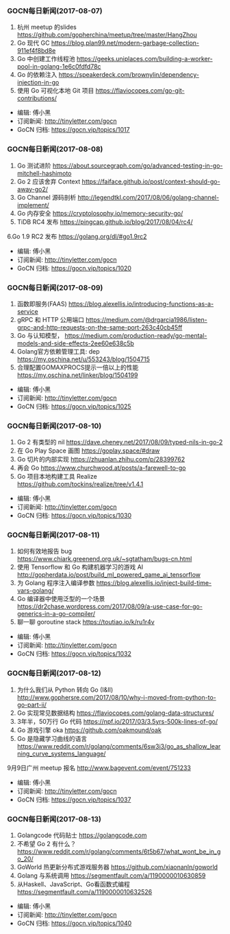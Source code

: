 ### GOCN每日新闻(2017-08-07)

1. 杭州 meetup 的slides https://github.com/gopherchina/meetup/tree/master/HangZhou
2. Go 现代 GC https://blog.plan99.net/modern-garbage-collection-911ef4f8bd8e
3. Go 中创建工作线程池 https://geeks.uniplaces.com/building-a-worker-pool-in-golang-1e6c0fdfd78c
4. Go 的依赖注入 https://speakerdeck.com/brownylin/dependency-injection-in-go
5. 使用 Go 可视化本地 Git 项目 https://flaviocopes.com/go-git-contributions/

* 编辑: 傅小黑
* 订阅新闻: http://tinyletter.com/gocn
* GoCN 归档: https://gocn.vip/topics/1017

### GOCN每日新闻(2017-08-08)

1. Go 测试进阶 https://about.sourcegraph.com/go/advanced-testing-in-go-mitchell-hashimoto
2. Go 2 应该舍弃 Context https://faiface.github.io/post/context-should-go-away-go2/
3. Go Channel 源码剖析 http://legendtkl.com/2017/08/06/golang-channel-implement/
4. Go 内存安全 https://cryptolosophy.io/memory-security-go/
5. TiDB RC4 发布 https://pingcap.github.io/blog/2017/08/04/rc4/

6.Go 1.9 RC2 发布 https://golang.org/dl/#go1.9rc2

* 编辑: 傅小黑
* 订阅新闻: http://tinyletter.com/gocn
* GoCN 归档: https://gocn.vip/topics/1020

### GOCN每日新闻(2017-08-09)

1. 函数即服务(FAAS) https://blog.alexellis.io/introducing-functions-as-a-service
2. gRPC 和 HTTP 公用端口 https://medium.com/@drgarcia1986/listen-grpc-and-http-requests-on-the-same-port-263c40cb45ff
3. Go 与认知模型， https://medium.com/production-ready/go-mental-models-and-side-effects-2ee60e638c5b
4. Golang官方依赖管理工具: dep https://my.oschina.net/u/553243/blog/1504715
5. 合理配置GOMAXPROCS提示一倍以上的性能 https://my.oschina.net/linker/blog/1504199

* 编辑: 傅小黑
* 订阅新闻: http://tinyletter.com/gocn
* GoCN 归档: https://gocn.vip/topics/1025

### GOCN每日新闻(2017-08-10)

1. Go 2 有类型的 nil https://dave.cheney.net/2017/08/09/typed-nils-in-go-2
2. 在 Go Play Space 画图 https://goplay.space/#draw
3. Go 切片的内部实现 https://zhuanlan.zhihu.com/p/28399762
4. 再会 Go https://www.churchwood.at/posts/a-farewell-to-go
5. Go 项目本地构建工具 Realize https://github.com/tockins/realize/tree/v1.4.1

* 编辑: 傅小黑
* 订阅新闻: http://tinyletter.com/gocn
* GoCN 归档: https://gocn.vip/topics/1030

### GOCN每日新闻(2017-08-11)

1. 如何有效地报告 bug https://www.chiark.greenend.org.uk/~sgtatham/bugs-cn.html
2. 使用 Tensorflow 和 Go 构建机器学习的游戏 AI http://gopherdata.io/post/build_ml_powered_game_ai_tensorflow
3. 为 Golang 程序注入编译参数 https://blog.alexellis.io/inject-build-time-vars-golang/
4. Go 编译器中使用泛型的一个场景 https://dr2chase.wordpress.com/2017/08/09/a-use-case-for-go-generics-in-a-go-compiler/
5. 聊一聊 goroutine stack https://toutiao.io/k/ru1r4v

* 编辑: 傅小黑
* 订阅新闻: http://tinyletter.com/gocn
* GoCN 归档: https://gocn.vip/topics/1032

### GOCN每日新闻(2017-08-12)

1. 为什么我们从 Python 转向 Go (I&II) http://www.gophersre.com/2017/08/10/why-i-moved-from-python-to-go-part-ii/
2. Go 实现常见数据结构 https://flaviocopes.com/golang-data-structures/
3. 3年半，50万行 Go 代码 https://npf.io/2017/03/3.5yrs-500k-lines-of-go/
4. Go 游戏引擎 oka https://github.com/oakmound/oak
5. Go 是隐藏学习曲线的语言 https://www.reddit.com/r/golang/comments/6sw3i3/go_as_shallow_learning_curve_systems_language/

9月9日广州 meetup 报名
http://www.bagevent.com/event/751233

* 编辑: 傅小黑
* 订阅新闻: http://tinyletter.com/gocn
* GoCN 归档: https://gocn.vip/topics/1037

### GOCN每日新闻(2017-08-13)

1. Golangcode 代码贴士 https://golangcode.com
2. 不希望 Go 2 有什么？ https://www.reddit.com/r/golang/comments/6t5b67/what_wont_be_in_go_20/
3. GoWorld 热更新分布式游戏服务器 https://github.com/xiaonanln/goworld
4. Golang 与系统调用 https://segmentfault.com/a/1190000010630859
5. 从Haskell、JavaScript、Go看函数式编程 https://segmentfault.com/a/1190000010632526

* 编辑: 傅小黑
* 订阅新闻: http://tinyletter.com/gocn
* GoCN 归档: https://gocn.vip/topics/1040
